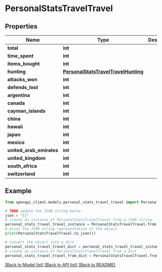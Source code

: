 # PersonalStatsTravelTravel


## Properties

Name | Type | Description | Notes
------------ | ------------- | ------------- | -------------
**total** | **int** |  | 
**time_spent** | **int** |  | 
**items_bought** | **int** |  | 
**hunting** | [**PersonalStatsTravelTravelHunting**](PersonalStatsTravelTravelHunting.md) |  | 
**attacks_won** | **int** |  | 
**defends_lost** | **int** |  | 
**argentina** | **int** |  | 
**canada** | **int** |  | 
**cayman_islands** | **int** |  | 
**china** | **int** |  | 
**hawaii** | **int** |  | 
**japan** | **int** |  | 
**mexico** | **int** |  | 
**united_arab_emirates** | **int** |  | 
**united_kingdom** | **int** |  | 
**south_africa** | **int** |  | 
**switzerland** | **int** |  | 

## Example

```python
from openapi_client.models.personal_stats_travel_travel import PersonalStatsTravelTravel

# TODO update the JSON string below
json = "{}"
# create an instance of PersonalStatsTravelTravel from a JSON string
personal_stats_travel_travel_instance = PersonalStatsTravelTravel.from_json(json)
# print the JSON string representation of the object
print(PersonalStatsTravelTravel.to_json())

# convert the object into a dict
personal_stats_travel_travel_dict = personal_stats_travel_travel_instance.to_dict()
# create an instance of PersonalStatsTravelTravel from a dict
personal_stats_travel_travel_from_dict = PersonalStatsTravelTravel.from_dict(personal_stats_travel_travel_dict)
```
[[Back to Model list]](../README.md#documentation-for-models) [[Back to API list]](../README.md#documentation-for-api-endpoints) [[Back to README]](../README.md)


